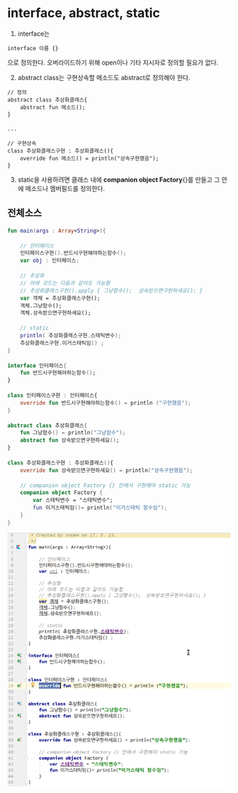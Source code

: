 # interface, abstract, static
1. interface는
~~~
interface 이름 {}
~~~
으로 정의한다. 오버라이드하기 위해 open이나 기타 지시자로 정의할 필요가 없다.

2. abstract class는 구현상속할 메소드도 abstract로 정의해야 한다.
~~~
// 정의
abstract class 추상화클래스{
    abstract fun 메소드();
}

...

// 구현상속
class 추상화클래스구현 : 추상화클래스(){
    override fun 메소드() = println("상속구현했음");
}
~~~


3. static을 사용하려면 클래스 내에 **companion object Factory**{}를 만들고 그 안에 메소드나
멤버필드를 정의한다.

## 전체소스
~~~kotlin
fun main(args : Array<String>){

    // 인터페이스
    인터페이스구현().반드시구현해야하는함수();
    var obj : 인터페이스;

    // 추상화
    // 아래 코드는 다음과 같이도 가능함
    // 추상화클래스구현().apply { 그냥함수();  상속받으면구현하세요(); }
    var 객체 = 추상화클래스구현();
    객체.그냥함수();
    객체.상속받으면구현하세요();

    // static
    println( 추상화클래스구현.스태틱변수);
    추상화클래스구현.이거스태틱임() ;
}

interface 인터페이스{
    fun 반드시구현해야하는함수();
}

class 인터페이스구현 : 인터페이스{
    override fun 반드시구현해야하는함수() = println ("구현했음");
}

abstract class 추상화클래스{
    fun 그냥함수() = println("그냥함수");
    abstract fun 상속받으면구현하세요();
}

class 추상화클래스구현 : 추상화클래스(){
    override fun 상속받으면구현하세요() = println("상속구현했음");

    // companion object Factory {} 안에서 구현해야 static 가능
    companion object Factory {
        var 스태틱변수 = "스태틱변수";
        fun 이거스태틱임()= println("이거스태틱 함수임");
    }
}
~~~
![이미지](interface_abstract_static.gif)
